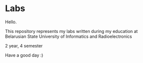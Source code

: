 # Labs

Hello.

This repository represents my labs written during my education at Belarusian State University of Informatics and Radioelectronics

2 year, 4 semester

Have a good day :)
